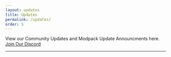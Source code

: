 ```yaml
---
layout: updates
title: Updates
permalink: /updates/
order: 5
---
```


<!-- <hr color="#7B4B94"> -->

View our Community Updates and Modpack Update Announcments here.
[Join Our Discord][discord]

<hr color="#7B4B94">


[discord]: https://discord.gg/5fhRG77PUm
